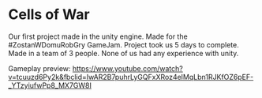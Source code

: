 # Cells of War
Our first project made in the unity engine. Made for the #ZostanWDomuRobGry GameJam.
Project took us 5 days to complete. Made in a team of 3 people. None of us had any experience with unity.

Gameplay preview:
https://www.youtube.com/watch?v=tcuuzd6Py2k&fbclid=IwAR2B7puhrLyGQFxXRoz4eIMqLbn1RJKfOZ6pEF-_YTzyiufwPp8_MX7GW8I
